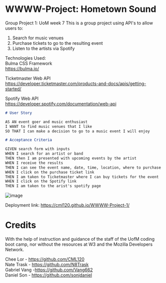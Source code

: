 # WWWW-Project: Hometown Sound

Group Project 1: UoM week 7
This is a group project using API's to allow users to:

1. Search for music venues
2. Purchase tickets to go to the resulting event
3. Listen to the artists via Spotify

Technologies Used:  
Bulma CSS Framework  
https://bulma.io/

Ticketmaster Web API  
https://developer.ticketmaster.com/products-and-docs/apis/getting-started/

Spotify Web API  
https://developer.spotify.com/documentation/web-api
```md
# User Story

AS AN event goer and music enthusiast  
I WANT to find music venues that I like  
SO THAT I can make a decision to go to a music event I will enjoy

# Acceptance Criteria  

GIVEN search form with inputs   
WHEN I search for an artist or band     
THEN then I am presented with upcoming events by the artist     
WHEN I receive the results  
THEN I can see the event name, date, time, location, where to purchase tickets, and listen to the artist  
WHEN I click on the purchase ticket link  
THEN I am taken to Ticketmaster where I can buy tickets for the event  
WHEN I click on the Spotify link  
THEN I am taken to the arist's spotify page    
```

![image](https://user-images.githubusercontent.com/126404917/233425604-aa37f9a0-50f8-46f9-a99e-aeb9c3b2a6d9.png)

Deployment link: https://cml120.github.io/WWWW-Project-1/

# Credits

With the help of instruction and guidance of the staff of the UofM coding boot camp, nor without the resources at W3 and the Mozilla Developers Network.

Chee Lor - https://github.com/CML120  
Nate Trask - https://github.com/N8Trask  
Gabriel Vang -https://github.com/Vang662  
Daniel Son - https://github.com/sonjdaniel  
